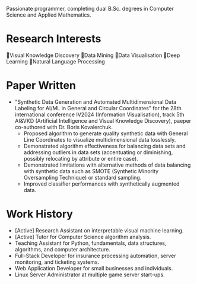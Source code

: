Passionate programmer, completing dual B.Sc. degrees in Computer Science and Applied Mathematics.

# Research Interests
🔹Visual Knowledge Discovery
🔹Data Mining
🔹Data Visualisation
🔹Deep Learning
🔹Natural Language Processing

# Paper Written
- "Synthetic Data Generation and Automated Multidimensional Data Labeling for AI/ML in General and Circular Coordinates" for the 28th international conference IV2024 (Information Visualisation), track 5th AI&VKD (Artificial Intelligence and Visual Knowledge Discovery), paeper co-authored with Dr. Boris Kovalerchuk.
  - Proposed algorithm to generate quality synthetic data with General Line Coordinates to visualize multidimensional data losslessly.
  - Demonstrated algorithm effectiveness for balancing data sets and addressing outliers in data sets (accentuating or diminishing, possibly relocating by attribute or entire case).
  - Demonstrated limitations with alternative methods of data balancing with synthetic data such as SMOTE (Synthetic Minority Oversampling Technique) or standard sampling.
  - Improved classifier performances with synthetically augmented data.

# Work History
- [Active] Research Assistant on interpretable visual machine learning.
- [Active] Tutor for Computer Science algorithm analysis.
- Teaching Assistant for Python, fundamentals, data structures, algorithms, and computer architecture.
- Full-Stack Developer for insurance processing automation, server monitoring, and ticketing systems.
- Web Application Developer for small businesses and individuals.
- Linux Server Administrator at multiple game server start-ups.  
